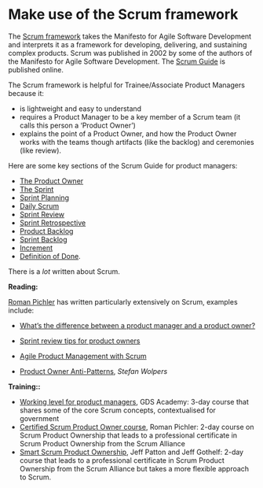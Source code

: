 # Make use of the Scrum framework

The [Scrum framework](https://www.scrumguides.org/scrum-guide.html) takes the Manifesto for Agile Software Development and interprets it as a framework for developing, delivering, and sustaining complex products. Scrum was published in 2002 by some of the authors of the Manifesto for Agile Software Development. The [Scrum Guide](https://www.scrumguides.org/scrum-guide.html) is published online. 

The Scrum framework is helpful for Trainee/Associate Product Managers because it:

- is lightweight and easy to understand
- requires a Product Manager to be a key member of a Scrum team (it calls this person a ‘Product Owner’)
- explains the point of a Product Owner, and how the Product Owner works with the teams though artifacts (like the backlog) and ceremonies (like review).

Here are some key sections of the Scrum Guide for product managers:

- [The Product Owner](https://www.scrumguides.org/scrum-guide.html#team-po)
- [The Sprint](https://www.scrumguides.org/scrum-guide.html#events-sprint)
- [Sprint Planning](https://www.scrumguides.org/scrum-guide.html#events-planning)
- [Daily Scrum](https://www.scrumguides.org/scrum-guide.html#events-daily)
- [Sprint Review](https://www.scrumguides.org/scrum-guide.html#events-review)
- [Sprint Retrospective](https://www.scrumguides.org/scrum-guide.html#events-retro)
- [Product Backlog](https://www.scrumguides.org/scrum-guide.html#artifacts-productbacklog)
- [Sprint Backlog](https://www.scrumguides.org/scrum-guide.html#artifacts-sprintbacklog)
- [Increment](https://www.scrumguides.org/scrum-guide.html#artifacts-increment)
- [Definition of Done](https://www.scrumguides.org/scrum-guide.html#artifact-transparency-done).

There is a _lot_ written about Scrum.

**Reading:**

[Roman Pichler](https://www.romanpichler.com/blog/) has written particularly extensively on Scrum, examples include:

- [What’s the difference between a product manager and a product owner?](https://www.romanpichler.com/blog/product-manager-vs-product-owner/)
- [Sprint review tips for product owners](http://www.romanpichler.com/blog/sprint-review-tips-for-product-owners/)
- [Agile Product Management with Scrum](https://www.romanpichler.com/romans-books/agile-product-management-with-scrum/)

- [Product Owner Anti-Patterns](https://age-of-product.com/product-owner-anti-patterns/), *Stefan Wolpers*

**Training::**

- [Working level for product managers](https://www.gov.uk/guidance/working-level-for-product-managers-course-description), GDS Academy: 3-day course that shares some of the core Scrum concepts, contextualised for government
- [Certified Scrum Product Owner course](https://www.romanpichler.com/training-courses/certified-scrum-product-owner-course/), Roman Pichler: 2-day course on Scrum Product Ownership that leads to a professional certificate in Scrum Product Ownership from the Scrum Alliance
- [Smart Scrum Product Ownership](https://www.eventbrite.com/o/jeff-gothelf-amp-jeff-patton-10943943076), Jeff Patton and Jeff Gothelf: 2-day course that leads to a professional certificate in Scrum Product Ownership from the Scrum Alliance but takes a more flexible approach to Scrum.
